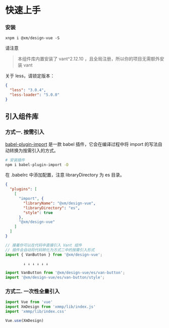 # 快速上手

### 安装

```
xnpm i @xm/design-vue -S
```

请注意

> 本组件库内置安装了 vant^2.12.10 ，且全局注册，所以你的项目无需额外安装 vant

关于 less，请锁定版本：

```json
{
  "less": "3.0.4",
  "less-loader": "5.0.0"
}
```

## 引入组件库

### 方式一. 按需引入 

[babel-plugin-import](https://github.com/ant-design/babel-plugin-import) 是一款 babel 插件，它会在编译过程中将 import 的写法自动转换为按需引入的方式。

```bash
# 安装插件
npm i babel-plugin-import -D
```


在 .babelrc 中添加配置，注意 libraryDirectory 为 es 目录。

```json
{
  "plugins": [
    [
      "import", {
        "libraryName": "@xm/design-vue",
        "libraryDirectory": "es",
        "style": true
      },
      "@xm/design-vue"
    ]
  ]
}
```

```js
// 接着你可以在代码中直接引入 Vant 组件
// 插件会自动将代码转化为方式二中的按需引入形式
import { VanButton } from '@xm/design-vue';

        ↓ ↓ ↓ ↓ ↓ ↓

import VanButton from '@xm/design-vue/es/van-button';
import '@xm/design-vue/es/van-button/style';
```



### 方式二. 一次性全量引入

```js
import Vue from 'vue'
import XmDesign from 'xmmp/lib/index.js'
import 'xmmp/lib/index.css'

Vue.use(XmDesign)
```
